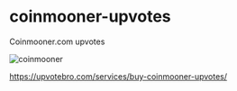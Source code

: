 # coinmooner-upvotes

Coinmooner.com upvotes


![coinmooner](https://user-images.githubusercontent.com/112619158/187879829-f71a525c-8f80-477b-85ae-93ebbbb976ac.jpg)


https://upvotebro.com/services/buy-coinmooner-upvotes/

